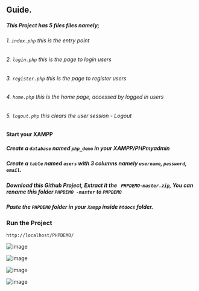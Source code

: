 ## Guide.
##### This Project has 5 files files namely;
###### 1. `index.php`      this is the entry point
###### 2. `login.php`      this is the page to login users
###### 3. `register.php`   this is the page to register users
###### 4. `home.php`       this is the home page, accessed by logged in users
###### 5. `logout.php`     this clears the user session - Logout

#### Start your XAMPP
##### Create a `database` named ` php_demo `  in your XAMPP/PHPmyadmin
##### Create a `table` named ` users ` with 3 columns namely ` username `, ` password `, ` email `. 

##### Download this Github Project, Extract it the ` PHPDEMO-master.zip`, You can rename this folder ` PHPDEMO -master ` to ` PHPDEMO `
##### Paste the ` PHPDEMO ` folder in your `Xampp` inside `htdocs` folder.

###  Run the Project
` http://localhost/PHPDEMO/ `

![image](https://github.com/modcomlearning/PHPDEMO/assets/66998462/5af01d61-fa5f-46ea-af04-a0ea599f957f)

![image](https://github.com/modcomlearning/PHPDEMO/assets/66998462/582c0261-b1b1-44f5-9fbb-bbfa02d72809)

![image](https://github.com/modcomlearning/PHPDEMO/assets/66998462/bdc989cc-5350-4eca-931a-ab07d28d93d9)

![image](https://github.com/modcomlearning/PHPDEMO/assets/66998462/308af116-9a85-444a-a43a-1c3408551371)


